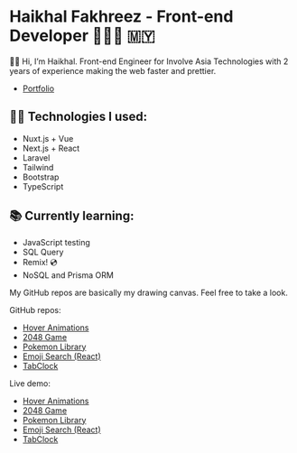 # Haikhal Fakhreez - Front-end Developer 👨🏻‍💻 🇲🇾

👋🏻 Hi, I’m Haikhal. Front-end Engineer for Involve Asia Technologies with 2 years of experience making the web faster and prettier.

- [Portfolio](https://www.haikhalfakhreez.com)

## 👍🏻 Technologies I used:

- Nuxt.js + Vue
- Next.js + React
- Laravel
- Tailwind
- Bootstrap
- TypeScript

## 📚 Currently learning:

- JavaScript testing
- SQL Query
- Remix! 💿
- NoSQL and Prisma ORM

My GitHub repos are basically my drawing canvas. Feel free to take a look.

GitHub repos:
- [Hover Animations](https://github.com/haikhalfakhreez/Hover-Animations)
- [2048 Game](https://github.com/haikhalfakhreez/2048)
- [Pokemon Library](https://github.com/haikhalfakhreez/pokemon-library)
- [Emoji Search (React)](https://github.com/haikhalfakhreez/emoji-search)
- [TabClock](https://github.com/haikhalfakhreez/TabClock)

Live demo:
- [Hover Animations](https://haikhalfakhreez.github.io/Hover-Animations/)
- [2048 Game](https://haikhalfakhreez.github.io/2048/)
- [Pokemon Library](https://pokemon-library.vercel.app/)
- [Emoji Search (React)](https://haikhalfakhreez.github.io/emoji-search/)
- [TabClock](https://haikhalfakhreez.github.io/TabClock/)
